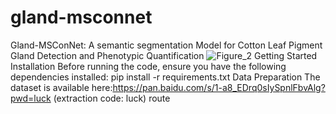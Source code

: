 # gland-msconnet
Gland-MSConNet: A semantic segmentation Model for Cotton Leaf Pigment Gland Detection and Phenotypic Quantification
![Figure_2](https://github.com/user-attachments/assets/3ffdbf2d-8929-4c83-8cbf-1a7746d952fa)
Getting Started
Installation
Before running the code, ensure you have the following dependencies installed:
pip install -r requirements.txt
Data Preparation
The dataset is available here:https://pan.baidu.com/s/1-a8_EDrq0sIySpnlFbvAlg?pwd=luck (extraction code: luck)
route
